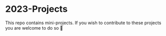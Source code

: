 # 2023-Projects
This repo contains mini-projects.
If you wish to contribute to these projects you are welcome to do so 🤗
